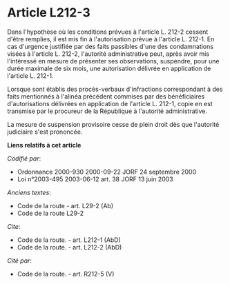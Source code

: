 # Article L212-3

Dans l'hypothèse où les conditions prévues à l'article L. 212-2 cessent d'être remplies, il est mis fin à l'autorisation
prévue à l'article L. 212-1. En cas d'urgence justifiée par des faits passibles d'une des condamnations visées à l'article L.
212-2, l'autorité administrative peut, après avoir mis l'intéressé en mesure de présenter ses observations, suspendre, pour
une durée maximale de six mois, une autorisation délivrée en application de l'article L. 212-1.

Lorsque sont établis des procès-verbaux d'infractions correspondant à des faits mentionnés à l'alinéa précédent commises par
des bénéficiaires d'autorisations délivrées en application de l'article L. 212-1, copie en est transmise par le procureur de
la République à l'autorité administrative.

La mesure de suspension provisoire cesse de plein droit dès que l'autorité judiciaire s'est prononcée.

**Liens relatifs à cet article**

_Codifié par_:

  - Ordonnance 2000-930 2000-09-22 JORF 24 septembre 2000
  - Loi n°2003-495 2003-06-12 art. 38 JORF 13 juin 2003

_Anciens textes_:

  - Code de la route - art. L29-2 (Ab)
  - Code de la route L29-2

_Cite_:

  - Code de la route. - art. L212-1 (AbD)
  - Code de la route. - art. L212-2 (AbD)

_Cité par_:

  - Code de la route. - art. R212-5 (V)
